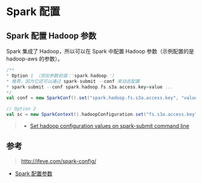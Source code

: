 # Spark 配置

## Spark 配置 Hadoop 参数

Spark 集成了 Hadoop，所以可以在 Spark 中配置 Hadoop 参数（示例配置的是 hadoop-aws 的参数）。

```scala
/**
* Option 1 （添加参数前缀：'spark.hadoop.'）
* 推荐，因为它还可以通过 spark-submit --conf 来动态配置
* spark-submit --conf spark.hadoop.fs.s3a.access.key=value ...
*/
val conf = new SparkConf().set("spark.hadoop.fs.s3a.access.key", "value")
```

```scala
// Option 2
val sc = new SparkContext().hadoopConfiguration.set("fs.s3a.access.key", "value")
```

> * [Set hadoop configuration values on spark-submit command line](https://stackoverflow.com/questions/42796561/set-hadoop-configuration-values-on-spark-submit-command-line)

## 参考

> http://ifeve.com/spark-config/

* [Spark 配置参数](http://blog.javachen.com/2015/06/07/spark-configuration.html)